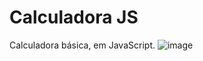 # Calculadora JS
 Calculadora básica, em JavaScript.
![image](https://github.com/JamiledeSouzaFerreira/Calculadora-JS/assets/62816265/ba75d0b4-49a0-4a05-80c6-492e9b1203a5)

